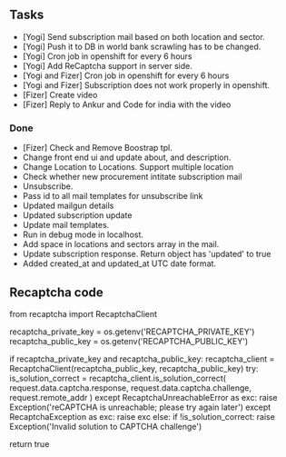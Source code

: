 ## Tasks

* [Yogi] Send subscription mail based on both location and sector.
* [Yogi] Push it to DB in world bank scrawling has to be changed.
* [Yogi] Cron job in openshift for every 6 hours
* [Yogi] Add ReCaptcha support in server side.
* [Yogi and Fizer] Cron job in openshift for every 6 hours
* [Yogi and Fizer] Subscription does not work properly in openshift.
* [Fizer] Create video
* [Fizer] Reply to Ankur and Code for india with the video

### Done

* [Fizer] Check and Remove Boostrap tpl.
* Change front end ui and update about, and description.
* Change Location to Locations. Support multiple location
* Check whether new procurement intitate subscription mail
* Unsubscribe.
* Pass id to all mail templates for unsubscribe link
* Updated mailgun details
* Updated subscription update
* Update mail templates.
* Run in debug mode in localhost.
* Add space in locations and sectors array in the mail.
* Update subscription response. Return object has 'updated' to true
* Added created_at and updated_at UTC date format.


## Recaptcha code

from recaptcha import RecaptchaClient

recaptcha_private_key =  os.getenv('RECAPTCHA_PRIVATE_KEY')
recaptcha_public_key =  os.getenv('RECAPTCHA_PUBLIC_KEY')

if recaptcha_private_key and recaptcha_public_key:
  recaptcha_client = RecaptchaClient(recaptcha_public_key, recaptcha_public_key)
  try:
    is_solution_correct = recaptcha_client.is_solution_correct(
        request.data.captcha.response,
        request.data.captcha.challenge,
        request.remote_addr
        )
  except RecaptchaUnreachableError as exc:
    raise Exception('reCAPTCHA is unreachable; please try again later')
  except RecaptchaException as exc:
    raise exc
  else:
    if !is_solution_correct:
      raise Exception('Invalid solution to CAPTCHA challenge')

  return true
